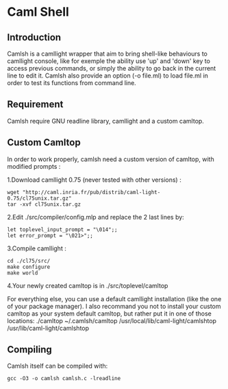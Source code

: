 Caml Shell
==========

Introduction
------------

Camlsh is a camllight wrapper that aim to bring shell-like behaviours to camllight console, like for exemple the ability use 'up' and 'down' key to access previous commands, or simply the ability to go back in the current line to edit it.
Camlsh also provide an option (-o file.ml) to load file.ml in order to test its functions from command line.

Requirement
-----------

Camlsh require GNU readline library, camllight and a custom camltop.

Custom Camltop
--------------

In order to work properly, camlsh need a custom version of camltop, with modified prompts :

1.Download camllight 0.75 (never tested with other versions) :

    wget "http://caml.inria.fr/pub/distrib/caml-light-0.75/cl75unix.tar.gz"
    tar -xvf cl75unix.tar.gz

2.Edit ./src/compiler/config.mlp and replace the 2 last lines by:

    let toplevel_input_prompt = "\014";;
    let error_prompt = "\021>";;

3.Compile camllight :

    cd ./cl75/src/
    make configure
    make world

4.Your newly created camltop is in ./src/toplevel/camltop

For everything else, you can use a default camllight installation (like the one of your package manager).
I also recommand you not to install your custom camltop as your system default camltop, but rather put it in one of those locations:
    ./camltop
    ~/.camlsh/camltop
    /usr/local/lib/caml-light/camlshtop
    /usr/lib/caml-light/camlshtop

Compiling
---------

Camlsh itself can be compiled with:

    gcc -O3 -o camlsh camlsh.c -lreadline

